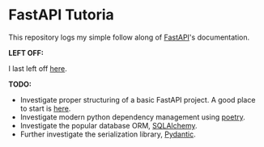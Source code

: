 # FastAPI Tutoria

This repository logs my simple follow along of
[FastAPI](https://fastapi.tiangolo.com/)'s documentation.

**LEFT OFF:**

I last left off
[here](https://fastapi.tiangolo.com/tutorial/security/simple-oauth2/#return-the-token).

**TODO:**

- Investigate proper structuring of a basic FastAPI project. A good place to
  start is
  [here](https://dev.to/alexvanzyl/fastapi-simple-application-structure-from-scratch-2mem).
- Investigate modern python dependency management using
  [poetry](https://python-poetry.org/docs/).
- Investigate the popular database ORM,
  [SQLAlchemy](https://www.sqlalchemy.org/).
- Further investigate the serialization library,
  [Pydantic](https://docs.pydantic.dev/latest/).
